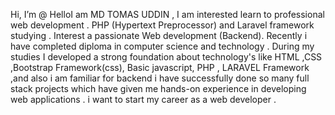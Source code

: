   Hi, I’m @
HelloI am  MD TOMAS UDDIN ,
I am interested learn to professional web development . PHP (Hypertext Preprocessor) and Laravel framework studying . Interest a passionate Web development (Backend). Recently i have completed diploma in computer science and technology . During my studies I developed a strong foundation about  technology's like HTML ,CSS ,Bootstrap Framework(css), Basic javascript,  PHP ,  LARAVEL Framework ,and also i am familiar  for backend i have successfully done so many full stack projects which have given me hands-on experience in developing web applications . i want to start my career as a web developer .
